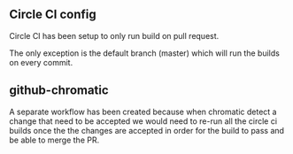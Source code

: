 ## Circle CI config

Circle CI has been setup to only run build on pull request.

The only exception is the default branch (master) which will run the builds on every commit.

## github-chromatic

A separate workflow has been created because when chromatic detect a change that need to be accepted we would need to re-run all the circle ci builds once the the changes are accepted in order for the build to pass and be able to merge the PR.
